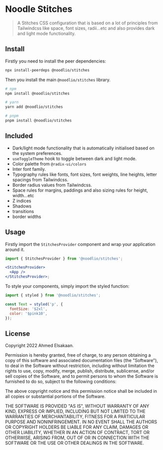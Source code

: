 # Noodle Stitches

> A Stitches CSS configuration that is based on a lot of principles from Tailwindcss like space, font sizes, radii...etc and also provides dark and light mode functionality.

## Install

Firstly you need to install the peer dependencies:

```bash
npx install-peerdeps @noodlio/stitches
```

Then you install the main `@noodlio/stitches` library.

```bash
# npm
npm install @noodlio/stitches

# yarn
yarn add @noodlio/stitches

# pnpm
pnpm install @noodlio/stitches
```

## Included

- Dark/light mode functionality that is automatically initialised based on the system preferences.
- `useToggleTheme` hook to toggle between dark and light mode.
- Color palette from `@radix-ui/colors`
- Inter font family.
- Typography rules like fonts, font sizes, font weights, line heights, letter spacings from Tailwindcss.
- Border radius values from Tailwindcss.
- Space rules for margins, paddings and also sizing rules for height, width...etc
- Z indices
- Shadows
- transitions
- border widths

## Usage

Firstly import the `StitchesProvider` component and wrap your application around it.

```jsx
import { StitchesProvider } from '@noodlio/stitches';

<StitchesProvider>
  <App />
</StitchesProvider>;
```

To style your components, simply import the styled function:

```jsx
import { styled } from '@noodlio/stitches';

const Text = styled('p', {
  fontSize: '$2xl',
  color: '$pink10',
});
```

## License

Copyright 2022 Ahmed Elsakaan.

Permission is hereby granted, free of charge, to any person obtaining a copy of this software and associated documentation files (the "Software"), to deal in the Software without restriction, including without limitation the rights to use, copy, modify, merge, publish, distribute, sublicense, and/or sell copies of the Software, and to permit persons to whom the Software is furnished to do so, subject to the following conditions:

The above copyright notice and this permission notice shall be included in all copies or substantial portions of the Software.

THE SOFTWARE IS PROVIDED "AS IS", WITHOUT WARRANTY OF ANY KIND, EXPRESS OR IMPLIED, INCLUDING BUT NOT LIMITED TO THE WARRANTIES OF MERCHANTABILITY, FITNESS FOR A PARTICULAR PURPOSE AND NONINFRINGEMENT. IN NO EVENT SHALL THE AUTHORS OR COPYRIGHT HOLDERS BE LIABLE FOR ANY CLAIM, DAMAGES OR OTHER LIABILITY, WHETHER IN AN ACTION OF CONTRACT, TORT OR OTHERWISE, ARISING FROM, OUT OF OR IN CONNECTION WITH THE SOFTWARE OR THE USE OR OTHER DEALINGS IN THE SOFTWARE.
